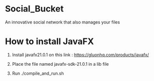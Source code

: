 # Social_Bucket
An innovative social network that also manages your files


# How to install JavaFX

1. Install javafx21.0.1 on this link : https://gluonhq.com/products/javafx/

2. Place the file named javafx-sdk-21.0.1 in a lib file

3. Run ./compile_and_run.sh